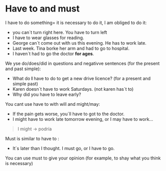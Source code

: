 # Have to and must
 I have to do something= it is necessary to do it, I am obliged to do it:
 - you can´t turn right here. You have to turn left
 - I have to wear glasses for reading.
 - George can´t come out with us this evening. He has to work late.
 - Last week. Tina borke her arm and had to go to hospital.
 - I haven´t had to go the doctor **for ages**.
  
  We yse do/does/did in questions and negativve sentences (for the present and past simple):

  - What do **I** have to  do to get a new drive licence? (for a present and simple past)
  - Karen doesn´t have to work Saturdays. (not karen has´t to)
  - Why did you have to leave early?

You cant use have to with will and might/may:
- If the pain gets worse, you´ll have to got to the doctor.
- I might have to work late tomorrow evening, or I may have to work...

> I might $\rightarrow$ podría

Must is similar to have to :
- It´s later than I thought. I must go, or I have to go.

You can use must to give your opinion (for example, to shay what you think is necessary)